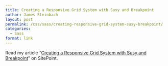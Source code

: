 ```yaml
---
title: Creating a Responsive Grid System with Susy and Breakpoint
author: James Steinbach
layout: post
permalink: /css/sass/creating-responsive-grid-system-susy-breakpoint/
categories:
  - Sass
format: link
---
```

Read my article &#8220;<a title="Creating a Responsive Grid System With Susy And Breakpoint" href="http://ift.tt/1wXIQWu" target="_blank">Creating a Responsive Grid System with Susy and Breakpoint</a>&#8221; on SitePoint.